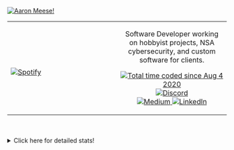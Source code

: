 [![Aaron Meese!](https://user-images.githubusercontent.com/17814535/88975338-a2aabf00-d27f-11ea-963f-8a19608716b4.png)](https://github.com/ajmeese7/readme-ascii "README ASCII")

<!-- Modified from project here: https://github.com/novatorem/novatorem -->
<table width="100%">
  <tr>
  <td width="50%">

&nbsp; <br> [![Spotify](https://ajmeese7.vercel.app/api/spotify)](https://open.spotify.com/user/ajmeese)

  </td>
  <td width="50%">
    <p align="center">
    Software Developer working on hobbyist projects, NSA cybersecurity, and custom software for clients.
    </p>
    <p align="center">
      <a href="https://wakatime.com/@f726891d-3b02-46cd-9b60-e8c59f9e2b14">
        <img src="https://wakatime.com/badge/user/f726891d-3b02-46cd-9b60-e8c59f9e2b14.svg" alt="Total time coded since Aug 4 2020" title="WakaTime" />
      </a>
      <a href="http://link.aaronmeese.com/discord">
        <img src="https://img.shields.io/badge/discord-ajmeese7%234835-369?style=flat-square&logo=discord&logoColor=white&color=purple" alt="Discord" title="Discord">
      </a>
      <br />
      <a href="https://link.aaronmeese.com/medium">
        <img src="https://img.shields.io/badge/medium-ajmeese7-1DB954?style=flat-square&logo=medium&logoColor=white" alt="Medium" title="Medium">
      </a>
      <a href="https://link.aaronmeese.com/linkedin">
        <img src="https://img.shields.io/badge/linkedIn-aaronmeese-1DB954?style=flat-square&logo=linkedin&logoColor=white&color=blue" alt="LinkedIn" title="LinkedIn">
      </a>
    </p>
  </td>

</table>

[//]: <> (The `&nbsp;` is to have Aphelion take up more space)

<br />
<br />
<details>
<summary>Click here for detailed stats!</summary>

### 🧐 Waka Stats
<!--START_SECTION:waka-->
![Code Time](http://img.shields.io/badge/Code%20Time-1%2C298%20hrs%204%20mins-blue)

**🐱 My GitHub Data**

> 🏆 1,244 Contributions in the Year 2022
 >
> 📦 199.9 kB Used in GitHub's Storage
 >
> 💼 Opted to Hire
 >
> 📜 84 Public Repositories
 >
> 🔑 30 Private Repositories
 >
**I'm an Early 🐤**

```text
🌞 Morning    154 commits    █████░░░░░░░░░░░░░░░░░░░░   22.0%
🌆 Daytime    252 commits    █████████░░░░░░░░░░░░░░░░   36.0%
🌃 Evening    290 commits    ██████████░░░░░░░░░░░░░░░   41.43%
🌙 Night      4 commits      ░░░░░░░░░░░░░░░░░░░░░░░░░   0.57%

```
📅 **I'm Most Productive on Tuesday**

```text
Monday       101 commits    ███░░░░░░░░░░░░░░░░░░░░░░   14.43%
Tuesday      134 commits    ████░░░░░░░░░░░░░░░░░░░░░   19.14%
Wednesday    82 commits     ███░░░░░░░░░░░░░░░░░░░░░░   11.71%
Thursday     93 commits     ███░░░░░░░░░░░░░░░░░░░░░░   13.29%
Friday       56 commits     ██░░░░░░░░░░░░░░░░░░░░░░░   8.0%
Saturday     118 commits    ████░░░░░░░░░░░░░░░░░░░░░   16.86%
Sunday       116 commits    ████░░░░░░░░░░░░░░░░░░░░░   16.57%

```


📊 **This Week I Spent My Time On**

```text
⌚︎ Time Zone: America/New_York

💬 Programming Languages:
JavaScript               10 hrs 29 mins      ███████████████░░░░░░░░░░   61.88%
Python                   2 hrs 38 mins       ████░░░░░░░░░░░░░░░░░░░░░   15.6%
Markdown                 1 hr 22 mins        ██░░░░░░░░░░░░░░░░░░░░░░░   8.16%
JSON                     48 mins             █░░░░░░░░░░░░░░░░░░░░░░░░   4.72%
Other                    36 mins             █░░░░░░░░░░░░░░░░░░░░░░░░   3.61%

🐱‍💻 Projects:
aaronmeese.com           8 hrs 29 mins       ████████████░░░░░░░░░░░░░   50.06%
stack_overflow           2 hrs 57 mins       ████░░░░░░░░░░░░░░░░░░░░░   17.46%
keybase-export           2 hrs 33 mins       ███░░░░░░░░░░░░░░░░░░░░░░   15.05%
karameese.com            1 hr 36 mins        ██░░░░░░░░░░░░░░░░░░░░░░░   9.48%
vault                    31 mins             ░░░░░░░░░░░░░░░░░░░░░░░░░   3.05%

```

**I Mostly Code in JavaScript**

```text
JavaScript               32 repos            ████████████░░░░░░░░░░░░░   47.76%
HTML                     9 repos             ███░░░░░░░░░░░░░░░░░░░░░░   13.43%
Python                   6 repos             ██░░░░░░░░░░░░░░░░░░░░░░░   8.96%
Java                     4 repos             █░░░░░░░░░░░░░░░░░░░░░░░░   5.97%
CSS                      3 repos             █░░░░░░░░░░░░░░░░░░░░░░░░   4.48%

```



 Last Updated on 24/09/2022 08:04:17 UTC
<!--END_SECTION:waka-->
</details>
